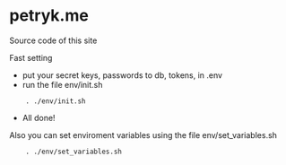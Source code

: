 # petryk.me

Source code of this site

Fast setting

- put your secret keys, passwords to db, tokens, in .env
- run the file env/init.sh

```shell
    . ./env/init.sh
```

- All done!

Also you can set enviroment variables using the file env/set_variables.sh

```shell
    . ./env/set_variables.sh
```
